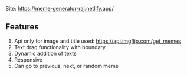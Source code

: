Site: https://meme-generator-raj.netlify.app/

## Features

1. Api only for image and title used: https://api.imgflip.com/get_memes
2. Text drag functionality with boundary
3. Dynamic addition of texts
4. Responsive
5. Can go to previous, next, or random meme

